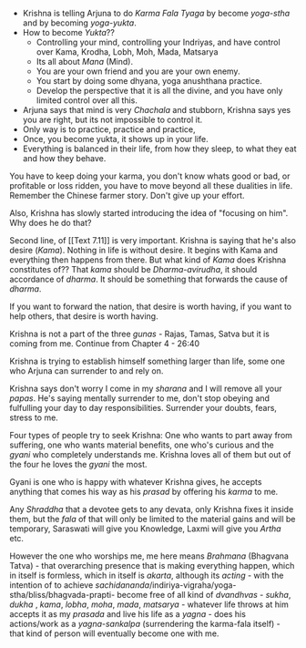 - Krishna is telling Arjuna to do *Karma Fala Tyaga* by become *yoga-stha* and by becoming *yoga-yukta*. 
- How to become *Yukta*?? 
	- Controlling your mind, controlling your Indriyas, and have control over Kama, Krodha, Lobh, Moh, Mada, Matsarya 
	- Its all about *Mana* (Mind). 
	- You are your own friend and you are your own enemy. 
	- You start by doing some dhyana, yoga anushthana practice. 
	- Develop the perspective that it is all the divine, and you have only limited control over all this. 
- Arjuna says that mind is very *Chachala* and stubborn, Krishna says yes you are right, but its not impossible to control it. 
- Only way is to practice, practice and practice, 
- Once, you become yukta, it shows up in your life. 
- Everything is balanced in their life, from how they sleep, to what they eat and how they behave. 

You have to keep doing your karma, you don't know whats good or bad, or profitable or loss ridden, you have to move beyond all these dualities in life. Remember the Chinese farmer story. Don't give up your effort. 


Also, Krishna has slowly started introducing the idea of "focusing on him". Why does he do that? 

Second line, of [[Text 7.11]] is very important. 
Krishna is saying that he's also desire (*Kama*). Nothing in life is without desire. It begins with Kama and everything then happens from there. But what kind of *Kama* does Krishna constitutes of?? That *kama* should be *Dharma-avirudha*, it should accordance of *dharma*. It should be something that forwards the cause of *dharma*. 

If you want to forward the nation, that desire is worth having, if you want to help others, that desire is worth having.

Krishna is not a part of the three *gunas* - Rajas, Tamas, Satva but it is coming from me. 
Continue from Chapter 4 - 26:40

Krishna is trying to establish himself something larger than life, some one who Arjuna can surrender to and rely on. 

Krishna says don't worry I come in my *sharana* and I will remove all your *papas*. He's saying mentally surrender to me, don't stop obeying and fulfulling your day to day responsibilities. 
Surrender your doubts, fears, stress to me. 

Four types of people try to seek Krishna: One who wants to part away from suffering, one who wants material benefits, one who's curious and the *gyani* who completely understands me. 
Krishna loves all of them but out of the four he loves the *gyani* the most. 

Gyani is one who is happy with whatever Krishna gives, he accepts anything that comes his way as his *prasad* by offering his *karma* to me. 

Any *Shraddha* that a devotee gets to any devata, only Krishna fixes it inside them, but the *fala* of that will only be limited to the material gains and will be temporary, Saraswati will give you Knowledge, Laxmi will give you *Artha* etc. 

However the one who worships me, me here means *Brahmana* (Bhagvana Tatva) - that overarching presence that is making everything happen, which in itself is formless, which in itself is *akarta*, although its *acting* - with the intention of to achieve *sachidananda*/indiriya-vigraha/yoga-stha/bliss/bhagvada-prapti- become free of all kind of *dvandhvas* - *sukha*, *dukha* , *kama*, *lobha*, *moha*, *mada*, *matsarya* - whatever life throws at him accepts it as my *prasada* and live his life as a *yagna* - does his actions/work as a *yagna-sankalpa* (surrendering the karma-fala itself) - that kind of person will eventually become one with me. 

